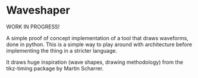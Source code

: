 Waveshaper
==========

WORK IN PROGRESS!

A simple proof of concept implementation of a tool that draws waveforms, done in python.
This is a simple way to play around with architecture before implementing the thing in
a stricter language.

It draws huge inspiration (wave shapes, drawing methodology) from the tikz-timing package by Martin Scharrer.
